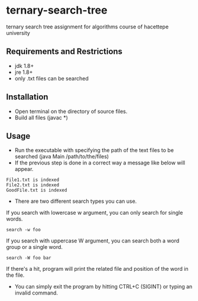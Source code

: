 # ternary-search-tree
ternary search tree assignment for algorithms course of hacettepe university

## Requirements and Restrictions
* jdk 1.8+
* jre 1.8+
* only .txt files can be searched

## Installation
* Open terminal on the directory of source files.
* Build all files (javac *)

## Usage
* Run the executable with specifying the path of the text files to be searched (java Main /path/to/the/files)
* If the previous step is done in a correct way a message like below will appear.

```
File1.txt is indexed
File2.txt is indexed
GoodFile.txt is indexed
```

* There are two different search types you can use.

If you search with lowercase w argument, you can only search for single words.

```
search -w foo
```

If you search with uppercase W argument, you can search both a word group or a single word.

```
search -W foo bar
```

If there's a hit, program will print the related file and position of the word in the file.

* You can simply exit the program by hitting CTRL+C (SIGINT) or typing an invalid command.

